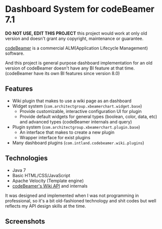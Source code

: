 # Dashboard System for codeBeamer 7.1

**DO NOT USE, EDIT THIS PROJECT** this project would work at only old version and doesn't grant any copyright, maintenance or guarantee.

[codeBeamer](https://codebeamer.com/cb/) is a commercial ALM(Application Lifecycle Management) software.

And this project is general purpose dashboard implementation for an old version of codeBeamer doesn't have any BI feature at that time.
(codeBeamer have its own BI features since version 8.0)

## Features

- Wiki plugin that makes to use a wiki page as an dashboard
- Widget system (`com.architectgroup.xbeamerchart.widget.base`)
  - Provide customizable, interactive configuration UI for plugin
  - Provide default widgets for general types (boolean, color, data, etc) and advanced types (codeBeamer internals and query)
- Plugin system (`com.architectgroup.xbeamerchart.plugin.base`)
  - An interface that makes to create a new plugin
  - Wrapper interface for exist plugins
- Many dashboard plugins (`com.intland.codebeamer.wiki.plugins`)

## Technologies

- Java 7
- Basic HTML/CSS/JavaScript
- Apache Velocity (Template engine)
- [codeBeamer's Wiki API](https://codebeamer.com/cb/wiki/566240) and internals

It was designed and implemented when I was not programming in professional, so it's a bit old-fashioned technology and shit codes but well reflects my API design skills at the time.

## Screenshots

